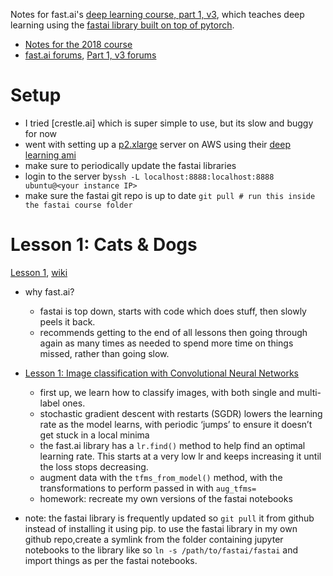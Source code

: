 Notes for fast.ai's [deep learning course, part 1, v3](http://course.fast.ai/), which teaches deep learning using the [fastai library built on top of pytorch](https://www.fast.ai/2018/10/02/fastai-ai/).

- [Notes for the 2018 course](https://github.com/reshamas/fastai_deeplearn_part1)
- [fast.ai forums](http://forums.fast.ai/), [Part 1, v3 forums](http://forums.fast.ai)

# Setup

- I tried [crestle.ai] which is super simple to use, but its slow and buggy for now
- went with setting up a [p2.xlarge](https://aws.amazon.com/ec2/instance-types/p2/) server on AWS using their [deep learning ami](https://aws.amazon.com/machine-learning/amis/)
- make sure to periodically update the fastai libraries
- login to the server by`ssh -L localhost:8888:localhost:8888 ubuntu@<your instance IP>`
- make sure the fastai git  repo is up to date
`git pull # run this inside the fastai course folder`

# Lesson 1: Cats & Dogs

[Lesson 1](http://course.fast.ai/lessons/lesson1.html), [wiki](http://forums.fast.ai/t/wiki-lesson-1/9398)

- why fast.ai?
  - fastai is top down, starts with code which does stuff, then slowly peels it back.
  - recommends getting to the end of all lessons then going through again as many times as needed to spend more time on things missed, rather than going slow.


- [Lesson 1: Image classification with Convolutional Neural Networks](https://github.com/fastai/fastai/blob/master/courses/dl1/lesson1.ipynb)
  - first up, we learn how to classify images, with both single and multi-label ones.
  - stochastic gradient descent with restarts (SGDR) lowers the learning rate as the model learns, with periodic ‘jumps’ to ensure it doesn’t get stuck in a local minima
  - the fast.ai library has a `lr.find()` method to help find an optimal learning rate. This starts at a very low lr and keeps increasing it until the loss stops decreasing.
  - augment data with the `tfms_from_model()` method, with the transformations to perform passed in with `aug_tfms=`
  - homework: recreate my own versions of the fastai notebooks
- note: the fastai library is frequently updated so `git pull` it from github instead of installing it using pip. to use the fastai library in my own github repo,create a symlink from the folder containing jupyter notebooks to the library like so `ln -s /path/to/fastai/fastai` and import things as per the fastai notebooks.


